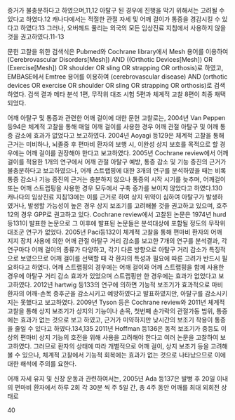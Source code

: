 증거가 불충분하다고 하였으며,11,12 아탈구 된 경우에 진행을 막기 위해서는 고려될 수 있다고 하였다.12 캐나다에서는 적절한 관절 자세 및 어깨 걸이가 통증을 경감시킬 수 있다고 하였다.13 그러나, 오버헤드 풀리는 외국의 모든 임상진료 지침에서 사용하지 않을 것을 권고하였다.11-13

문헌 고찰을 위한 검색식은 Pubmed와 Cochrane library에서 Mesh 용어를 이용하여 (Cerebrovascular Disorders[Mesh]) AND ((Orthotic Devices[Mesh]) OR (Exercise[Mesh]) OR shoulder OR sling OR strapping OR orthosis)로 하였고, EMBASE에서 Emtree 용어를 이용하여 (cerebrovascular disease) AND (orthotic devices OR exercise OR shoulder OR sling OR strapping OR orthosis)로 검색하였다. 검색 결과 메타 분석 1편, 무작위 대조 시험 5편과 체계적 고찰 8편이 최종 채택되었다.

어깨 아탈구 및 통증과 관련한 어깨 걸이에 대한 문헌 고찰로는, 2004년 Van Peppen등94은 체계적 고찰을 통해 매일 어깨 걸이를 사용한 경우 어깨 관절 아탈구 및 어깨 통증 감소에 효과가 없었다고 보고하였다. 2004년 Aoyagi 등129은 체계적 고찰을 통해 근거는 미비하나, 뇌졸중 후 편마비 환자의 보행 시, 이완성 상지 보호를 목적으로 할 경우에는 어깨 걸이를 권장해야 한다고 보고하였다. 2005년 Cochrane review에서 어깨 걸이를 적용한 1개의 연구에서 어깨 관절 아탈구 예방, 통증 감소 및 기능 증진의 근거가 불충분하다고 보고하였으나, 어깨 스트랩핑에 대한 3개의 연구를 분석하였을 때는 비록 통증 감소나 기능 증진의 근거는 충분하지 않으나 통증의 시작 시기를 늦추며, 어깨걸이 또는 어깨 스트랩핑을 사용한 경우 모두에서 구축 증가를 보이지 않았다고 하였다.130 캐나다의 임상진료 지침13에는 이를 근거로 하여 상지 위약이 심하여 아탈구가 발생하였거나, 발생할 가능성이 높은 경우 상지 보조기를 고려해볼 것을 권고하고 있으며, 호주12의 경우 GPP로 권고하고 있다. Cochrane review에서 고찰된 논문은 1974년 hurd 등131이 발표한 논문으로 그 이후에 발표된 논문들은 분석대상에 포함될 정도의 무작위 대조군 연구가 없었다. 2005년 Paci등132이 체계적 고찰을 통해 편마비 환자의 어깨 지지 장치 사용에 의한 어깨 관절 아탈구 거리 감소를 보고한 7개의 연구를 분석결과, 각 연구마다 어깨 걸이의 종류가 다양하고, 각기 다른 방향으로 아탈구 거리 감소가 특징적으로 보였으므로 어깨 걸이를 선택할 때 각 환자의 특성과 필요에 따른 고려가 반드시 필요하다고 하였다. 어깨 스트랩핑의 경우에는 어깨 걸이와 어깨 스트랩핑을 함께 사용한 경우에 아탈구 거리 감소 효과가 있었으며 스트랩핑만 한 경우에는 효과가 없었다고 보고하였다. 2012년 hartwig 등133의 연구에 의하면 기능적 보조기가 효과적으로 마비환자의 어깨-손목 증후군을 감소시키고 예방하였다고 발표하였지만, 아탈구를 감소시키지는 못했다고 보고하였다. 2009년 Tyson 등은 Cochrane review와 2011년 체계적 고찰을 통해 상지 보조기가 상지의 기능이나 손목, 첫번째 손가락의 관절가동 범위, 통증에는 효과가 없는 것으로 보고 하였고, 근거가 미약하지만 낮시간의 보조기 착용이 통증을 줄일 수 있다고 하였다.134,135 2011년 Hoffman 등136은 동적 보조기가 중등도 이상의 편마비 상지 기능의 호전을 위해 사용을 고려해야 한다고 여러 논문을 고찰하여 보고하였다. 그러므로 환자의 상태에 따라 개별적으로 어깨 걸이, 상지 보조기 등을 고려해 볼 수 있으나, 체계적 고찰에서 기능적 회복에는 효과가 없는 것으로 나타났으므로 이에 대한 해석에 주의를 요한다.

어깨 자세 유지 및 신장 운동과 관련하여서는, 2005년 Ada 등137은 발병 후 20일 이내의 편마비 환자에서 하루 2회 각 30분 씩 주 5일 간, 총 4주 동안 어깨를 최대 외회전 상태로

<PAGE>40